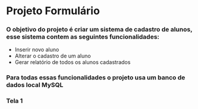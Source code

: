 
# Projeto Formulário

### O objetivo do projeto é criar um sistema de cadastro de alunos, esse sistema contem as seguintes funcionalidades: 

 - Inserir novo aluno
 - Alterar o cadastro de um aluno
 - Gerar relatório de todos os alunos cadastrados 

### Para todas essas funcionalidades o projeto usa um banco de dados local MySQL 

### Tela 1

